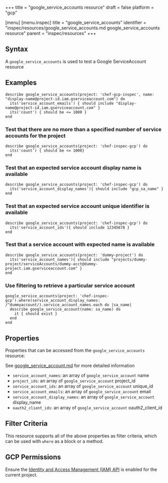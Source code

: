 +++
title = "google_service_accounts resource"
draft = false
platform = "gcp"

[menu]
  [menu.inspec]
    title = "google_service_accounts"
    identifier = "inspec/resources/google_service_accounts.md google_service_accounts resource"
    parent = "inspec/resources"
+++


## Syntax
A `google_service_accounts` is used to test a Google ServiceAccount resource

## Examples
```
describe google_service_accounts(project: 'chef-gcp-inspec', name: "display-name@project-id.iam.gserviceaccount.com") do
  its('service_account_emails') { should include "display-name@project-id.iam.gserviceaccount.com" }
  its('count') { should be <= 1000 }
end
```

### Test that there are no more than a specified number of service accounts for the project

    describe google_service_accounts(project: 'chef-inspec-gcp') do
      its('count') { should be <= 1000}
    end

### Test that an expected service account display name is available

    describe google_service_accounts(project: 'chef-inspec-gcp') do
      its('service_account_display_names'){ should include "gcp_sa_name" }
    end
    
### Test that an expected service account unique identifier is available

    describe google_service_accounts(project: 'chef-inspec-gcp') do
      its('service_account_ids'){ should include 12345678 }
    end    

### Test that a service account with expected name is available

    describe google_service_accounts(project: 'dummy-project') do
      its('service_account_names'){ should include "projects/dummy-project/serviceAccounts/dummy-acct@dummy-project.iam.gserviceaccount.com" }
    end

### Use filtering to retrieve a particular service account

    google_service_accounts(project: 'chef-inspec-gcp').where(service_account_display_names: /^dummyaccount/).service_account_names.each do |sa_name|
      describe google_service_account(name: sa_name) do
        it { should exist }
      end
    end

## Properties
Properties that can be accessed from the `google_service_accounts` resource:

See [google_service_account.md](google_service_account.md) for more detailed information
  * `service_account_names`: an array of `google_service_account` name
  * `project_ids`: an array of `google_service_account` project_id
  * `service_account_ids`: an array of `google_service_account` unique_id
  * `service_account_emails`: an array of `google_service_account` email
  * `service_account_display_names`: an array of `google_service_account` display_name
  * `oauth2_client_ids`: an array of `google_service_account` oauth2_client_id

## Filter Criteria
This resource supports all of the above properties as filter criteria, which can be used
with `where` as a block or a method.

## GCP Permissions

Ensure the [Identity and Access Management (IAM) API](https://console.cloud.google.com/apis/library/iam.googleapis.com/) is enabled for the current project.
